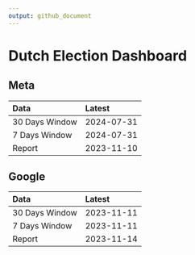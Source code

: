 ```yaml
---
output: github_document
---
```


# Dutch Election Dashboard



## Meta


|Data           |Latest     |
|:--------------|:----------|
|30 Days Window |2024-07-31 |
|7 Days Window  |2024-07-31 |
|Report         |2023-11-10 |

## Google


|Data           |Latest     |
|:--------------|:----------|
|30 Days Window |2023-11-11 |
|7 Days Window  |2023-11-11 |
|Report         |2023-11-14 |
